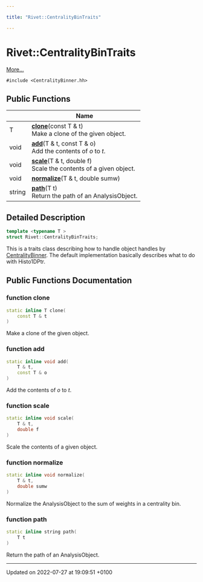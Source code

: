 ```yaml
---

title: "Rivet::CentralityBinTraits"

---
```


# Rivet::CentralityBinTraits



 [More...](#detailed-description)


`#include <CentralityBinner.hh>`

## Public Functions

|                | Name           |
| -------------- | -------------- |
| T | **[clone](http://example.org/classes/structrivet_1_1centralitybintraits/#function-clone)**(const T & t)<br>Make a clone of the given object.  |
| void | **[add](http://example.org/classes/structrivet_1_1centralitybintraits/#function-add)**(T & t, const T & o)<br>Add the contents of _o_ to _t_.  |
| void | **[scale](http://example.org/classes/structrivet_1_1centralitybintraits/#function-scale)**(T & t, double f)<br>Scale the contents of a given object.  |
| void | **[normalize](http://example.org/classes/structrivet_1_1centralitybintraits/#function-normalize)**(T & t, double sumw) |
| string | **[path](http://example.org/classes/structrivet_1_1centralitybintraits/#function-path)**(T t)<br>Return the path of an AnalysisObject.  |

## Detailed Description

```cpp
template <typename T >
struct Rivet::CentralityBinTraits;
```


This is a traits class describing how to handle object handles by <a href="http://example.org/classes/classrivet_1_1centralitybinner/">CentralityBinner</a>. The default implementation basically describes what to do with Histo1DPtr. 

## Public Functions Documentation

### function clone

```cpp
static inline T clone(
    const T & t
)
```

Make a clone of the given object. 

### function add

```cpp
static inline void add(
    T & t,
    const T & o
)
```

Add the contents of _o_ to _t_. 

### function scale

```cpp
static inline void scale(
    T & t,
    double f
)
```

Scale the contents of a given object. 

### function normalize

```cpp
static inline void normalize(
    T & t,
    double sumw
)
```


Normalize the AnalysisObject to the sum of weights in a centrality bin. 


### function path

```cpp
static inline string path(
    T t
)
```

Return the path of an AnalysisObject. 

-------------------------------

Updated on 2022-07-27 at 19:09:51 +0100